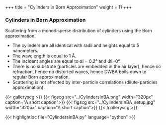 +++
title = "Cylinders in Born Approximation"
weight = 11
+++

### Cylinders in Born Approximation

Scattering from a monodisperse distribution of cylinders using the Born approximation.

* The cylinders are all identical with radii and heights equal to 5 nanometers.
* The wavelength is equal to 1 Å.
* The incident angles are equal to αi = 0.2° and Φi=0°.
* There is no substrate (particles are embedded in the air layer), hence no refraction, hence no distorted waves, hence DWBA boils down to regular Born approximation.
* Scattering is not affected by inter-particle correlations (dilute-particles approximation).

{{< galleryscg >}}
{{< figscg src="../CylindersInBA.png" width="320px" caption="A short caption">}}
{{< figscg src="../CylindersInBA_setup.jpg" width="320px" caption="A short caption">}}
{{< /galleryscg >}}

{{< highlightloc file="CylindersInBA.py" language="python" >}}
